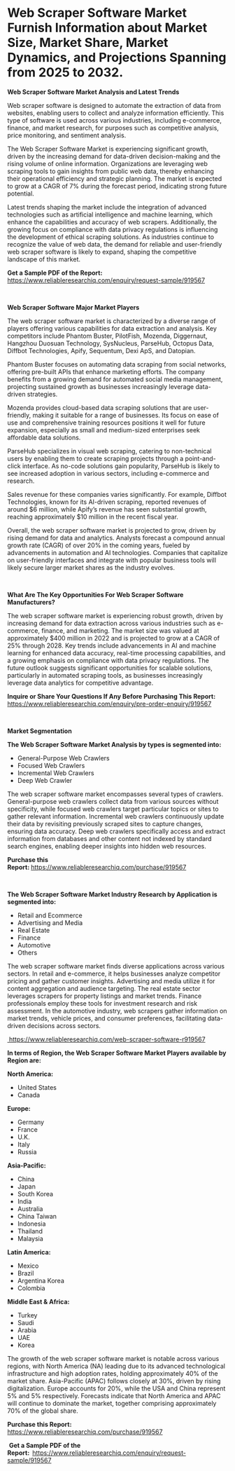 <p><h1>Web Scraper Software Market Furnish Information about Market Size, Market Share, Market Dynamics, and Projections Spanning from 2025 to 2032.</h1></p><p><strong>Web Scraper Software Market Analysis and Latest Trends</strong></p>
<p><p>Web scraper software is designed to automate the extraction of data from websites, enabling users to collect and analyze information efficiently. This type of software is used across various industries, including e-commerce, finance, and market research, for purposes such as competitive analysis, price monitoring, and sentiment analysis.</p><p>The Web Scraper Software Market is experiencing significant growth, driven by the increasing demand for data-driven decision-making and the rising volume of online information. Organizations are leveraging web scraping tools to gain insights from public web data, thereby enhancing their operational efficiency and strategic planning. The market is expected to grow at a CAGR of 7% during the forecast period, indicating strong future potential.</p><p>Latest trends shaping the market include the integration of advanced technologies such as artificial intelligence and machine learning, which enhance the capabilities and accuracy of web scrapers. Additionally, the growing focus on compliance with data privacy regulations is influencing the development of ethical scraping solutions. As industries continue to recognize the value of web data, the demand for reliable and user-friendly web scraper software is likely to expand, shaping the competitive landscape of this market.</p></p>
<p><strong>Get a Sample PDF of the Report:&nbsp;</strong> <a href="https://www.reliableresearchiq.com/enquiry/request-sample/919567?utm_campaign=3199&utm_medium=2&utm_source=Github&utm_content=ia&utm_term=18042025&utm_id=web-scraper-software">https://www.reliableresearchiq.com/enquiry/request-sample/919567</a></p>
<p>&nbsp;</p>
<p><strong>Web Scraper Software Major Market Players</strong></p>
<p><p>The web scraper software market is characterized by a diverse range of players offering various capabilities for data extraction and analysis. Key competitors include Phantom Buster, PilotFish, Mozenda, Diggernaut, Hangzhou Duosuan Technology, SysNucleus, ParseHub, Octopus Data, Diffbot Technologies, Apify, Sequentum, Dexi ApS, and Datopian.</p><p>Phantom Buster focuses on automating data scraping from social networks, offering pre-built APIs that enhance marketing efforts. The company benefits from a growing demand for automated social media management, projecting sustained growth as businesses increasingly leverage data-driven strategies.</p><p>Mozenda provides cloud-based data scraping solutions that are user-friendly, making it suitable for a range of businesses. Its focus on ease of use and comprehensive training resources positions it well for future expansion, especially as small and medium-sized enterprises seek affordable data solutions.</p><p>ParseHub specializes in visual web scraping, catering to non-technical users by enabling them to create scraping projects through a point-and-click interface. As no-code solutions gain popularity, ParseHub is likely to see increased adoption in various sectors, including e-commerce and research.</p><p>Sales revenue for these companies varies significantly. For example, Diffbot Technologies, known for its AI-driven scraping, reported revenues of around $6 million, while Apify’s revenue has seen substantial growth, reaching approximately $10 million in the recent fiscal year.</p><p>Overall, the web scraper software market is projected to grow, driven by rising demand for data and analytics. Analysts forecast a compound annual growth rate (CAGR) of over 20% in the coming years, fueled by advancements in automation and AI technologies. Companies that capitalize on user-friendly interfaces and integrate with popular business tools will likely secure larger market shares as the industry evolves.</p></p>
<p>&nbsp;</p>
<p><strong>What Are The Key Opportunities For Web Scraper Software Manufacturers?</strong></p>
<p><p>The web scraper software market is experiencing robust growth, driven by increasing demand for data extraction across various industries such as e-commerce, finance, and marketing. The market size was valued at approximately $400 million in 2022 and is projected to grow at a CAGR of 25% through 2028. Key trends include advancements in AI and machine learning for enhanced data accuracy, real-time processing capabilities, and a growing emphasis on compliance with data privacy regulations. The future outlook suggests significant opportunities for scalable solutions, particularly in automated scraping tools, as businesses increasingly leverage data analytics for competitive advantage.</p></p>
<p><strong>Inquire or Share Your Questions If Any Before Purchasing This Report:</strong> <a href="https://www.reliableresearchiq.com/enquiry/pre-order-enquiry/919567?utm_campaign=3199&utm_medium=2&utm_source=Github&utm_content=ia&utm_term=18042025&utm_id=web-scraper-software">https://www.reliableresearchiq.com/enquiry/pre-order-enquiry/919567</a></p>
<p>&nbsp;</p>
<p><strong>Market Segmentation</strong></p>
<p><strong>The Web Scraper Software Market Analysis by types is segmented into:</strong></p>
<p><ul><li>General-Purpose Web Crawlers</li><li>Focused Web Crawlers</li><li>Incremental Web Crawlers</li><li>Deep Web Crawler</li></ul></p>
<p><p>The web scraper software market encompasses several types of crawlers. General-purpose web crawlers collect data from various sources without specificity, while focused web crawlers target particular topics or sites to gather relevant information. Incremental web crawlers continuously update their data by revisiting previously scraped sites to capture changes, ensuring data accuracy. Deep web crawlers specifically access and extract information from databases and other content not indexed by standard search engines, enabling deeper insights into hidden web resources.</p></p>
<p><strong>Purchase this Report:&nbsp;</strong><a href="https://www.reliableresearchiq.com/purchase/919567?utm_campaign=3199&utm_medium=2&utm_source=Github&utm_content=ia&utm_term=18042025&utm_id=web-scraper-software">https://www.reliableresearchiq.com/purchase/919567</a></p>
<p>&nbsp;</p>
<p><strong>The Web Scraper Software Market Industry Research by Application is segmented into:</strong></p>
<p><ul><li>Retail and Ecommerce</li><li>Advertising and Media</li><li>Real Estate</li><li>Finance</li><li>Automotive</li><li>Others</li></ul></p>
<p><p>The web scraper software market finds diverse applications across various sectors. In retail and e-commerce, it helps businesses analyze competitor pricing and gather customer insights. Advertising and media utilize it for content aggregation and audience targeting. The real estate sector leverages scrapers for property listings and market trends. Finance professionals employ these tools for investment research and risk assessment. In the automotive industry, web scrapers gather information on market trends, vehicle prices, and consumer preferences, facilitating data-driven decisions across sectors.</p></p>
<p><a href="https://www.reliableresearchiq.com/web-scraper-software-r919567?utm_campaign=3199&utm_medium=2&utm_source=Github&utm_content=ia&utm_term=18042025&utm_id=web-scraper-software">&nbsp;https://www.reliableresearchiq.com/web-scraper-software-r919567</a></p>
<p><strong>In terms of Region, the Web Scraper Software Market Players available by Region are:</strong></p>
<p>
    <p> <strong> North America: </strong>
        <ul>
            <li>United States</li>
            <li>Canada</li>
        </ul>
        </p> 
    <p> <strong> Europe: </strong>
        <ul>
            <li>Germany</li>
            <li>France</li>
            <li>U.K.</li>
            <li>Italy</li>
            <li>Russia</li>
        </ul>
        </p> 
    <p> <strong> Asia-Pacific: </strong>
        <ul>
            <li>China</li>
            <li>Japan</li>
            <li>South Korea</li>
            <li>India</li>
            <li>Australia</li>
            <li>China Taiwan</li>
            <li>Indonesia</li>
            <li>Thailand</li>
            <li>Malaysia</li>
        </ul>
        </p> 
    <p> <strong> Latin America: </strong>
        <ul>
            <li>Mexico</li>
            <li>Brazil</li>
            <li>Argentina Korea</li>
            <li>Colombia</li>
        </ul>
        </p> 
    <p> <strong> Middle East & Africa: </strong>
        <ul>
            <li>Turkey</li>
            <li>Saudi</li>
            <li>Arabia</li>
            <li>UAE</li>
            <li>Korea</li>
        </ul>
    </p>
    </p>
<p><p>The growth of the web scraper software market is notable across various regions, with North America (NA) leading due to its advanced technological infrastructure and high adoption rates, holding approximately 40% of the market share. Asia-Pacific (APAC) follows closely at 30%, driven by rising digitalization. Europe accounts for 20%, while the USA and China represent 5% and 5% respectively. Forecasts indicate that North America and APAC will continue to dominate the market, together comprising approximately 70% of the global share.</p></p>
<p><strong>Purchase this Report: </strong><a href="https://www.reliableresearchiq.com/purchase/919567?utm_campaign=3199&utm_medium=2&utm_source=Github&utm_content=ia&utm_term=18042025&utm_id=web-scraper-software">https://www.reliableresearchiq.com/purchase/919567</a></p>
<p>&nbsp;<strong>Get a Sample PDF of the Report:&nbsp;&nbsp;</strong><a href="https://www.reliableresearchiq.com/enquiry/request-sample/919567?utm_campaign=3199&utm_medium=2&utm_source=Github&utm_content=ia&utm_term=18042025&utm_id=web-scraper-software">https://www.reliableresearchiq.com/enquiry/request-sample/919567</a></p>
<p><strong></strong></p>
<p><p></p><p></p><p></p></p>